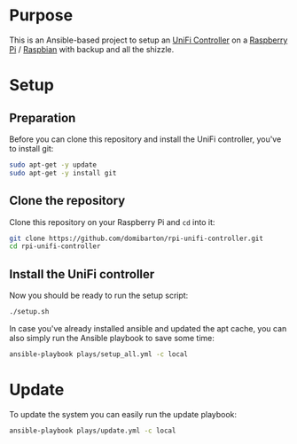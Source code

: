 Purpose
=======

This is an Ansible-based project to setup an [UniFi Controller](https://www.ubnt.com/download/unifi) on a [Raspberry Pi](https://www.raspberrypi.org/) / [Raspbian](https://www.raspbian.org/) with backup and all the shizzle.

Setup
=====

Preparation
-----------

Before you can clone this repository and install the UniFi controller, you've to install git:

```bash
sudo apt-get -y update
sudo apt-get -y install git
```

Clone the repository
--------------------

Clone this repository on your Raspberry Pi and `cd` into it:

```bash
git clone https://github.com/domibarton/rpi-unifi-controller.git
cd rpi-unifi-controller
```

Install the UniFi controller
----------------------------

Now you should be ready to run the setup script:

```bash
./setup.sh
```

In case you've already installed ansible and updated the apt cache, you can also simply run the Ansible playbook to save some time:

```bash
ansible-playbook plays/setup_all.yml -c local
```

Update
======

To update the system you can easily run the update playbook:

```bash
ansible-playbook plays/update.yml -c local
```